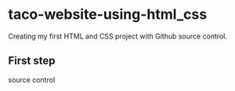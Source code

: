 # taco-website-using-html_css

Creating my first HTML and CSS project with Github source control. 

## First step 

source control
